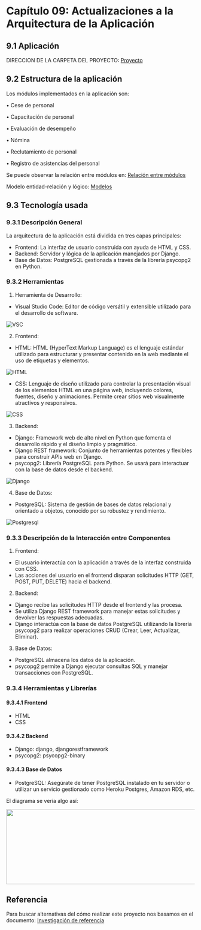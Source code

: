 # Capítulo 09: Actualizaciones a la Arquitectura de la Aplicación

## 9.1 Aplicación
DIRECCION DE LA CARPETA DEL PROYECTO: [Proyecto](https://github.com/N4VHI/Proyecto_DBD)

## 9.2 Estructura de la aplicación
Los módulos implementados en la aplicación son:

• Cese de personal

• Capacitación de personal

• Evaluación de desempeño

• Nómina

• Reclutamiento de personal

• Registro de asistencias del personal

Se puede observar la relación entre módulos en: [Relación entre módulos](../CAP1/1.md)

Modelo entidad-relación y lógico: [Modelos](../CAP3/3.md)

## 9.3 Tecnología usada
### 9.3.1 Descripción General
La arquitectura de la aplicación está dividida en tres capas principales:

- Frontend: La interfaz de usuario construida con ayuda de HTML y CSS.
- Backend: Servidor y lógica de la aplicación manejados por Django.
- Base de Datos: PostgreSQL gestionada a través de la librería psycopg2 en Python.

### 9.3.2 Herramientas
1. Herramienta de Desarrollo:
- Visual Studio Code: Editor de código versátil y extensible utilizado para el desarrollo de software.

![VSC](vsc.png)

2. Frontend:
- HTML: HTML (HyperText Markup Language) es el lenguaje estándar utilizado para estructurar y presentar contenido en la web mediante el uso de etiquetas y elementos.

![HTML](html.png)

- CSS: Lenguaje de diseño utilizado para controlar la presentación visual de los elementos HTML en una página web, incluyendo colores, fuentes, diseño y animaciones. Permite crear sitios web visualmente atractivos y responsivos.

![CSS](css.png)

3. Backend:
- Django: Framework web de alto nivel en Python que fomenta el desarrollo rápido y el diseño limpio y pragmático.
- Django REST framework: Conjunto de herramientas potentes y flexibles para construir APIs web en Django.
- psycopg2: Librería PostgreSQL para Python. Se usará para interactuar con la base de datos desde el backend.

![Django](django.png) 

4. Base de Datos:
- PostgreSQL: Sistema de gestión de bases de datos relacional y orientado a objetos, conocido por su robustez y rendimiento.

![Postgresql](postgresql.png) 

### 9.3.3 Descripción de la Interacción entre Componentes
1. Frontend:

- El usuario interactúa con la aplicación a través de la interfaz construida con CSS.
- Las acciones del usuario en el frontend disparan solicitudes HTTP (GET, POST, PUT, DELETE) hacia el backend.

2. Backend:

- Django recibe las solicitudes HTTP desde el frontend y las procesa.
- Se utiliza Django REST framework para manejar estas solicitudes y devolver las respuestas adecuadas.
- Django interactúa con la base de datos PostgreSQL utilizando la librería psycopg2 para realizar operaciones CRUD (Crear, Leer, Actualizar, Eliminar).

3. Base de Datos:

- PostgreSQL almacena los datos de la aplicación.
- psycopg2 permite a Django ejecutar consultas SQL y manejar transacciones con PostgreSQL.

### 9.3.4 Herramientas y Librerías
#### 9.3.4.1 Frontend
- HTML
- CSS

#### 9.3.4.2 Backend
- Django: django, djangorestframework
- psycopg2: psycopg2-binary

#### 9.3.4.3 Base de Datos
- PostgreSQL: Asegúrate de tener PostgreSQL instalado en tu servidor o utilizar un servicio gestionado como Heroku Postgres, Amazon RDS, etc.

El diagrama se vería algo así:
<br>
<link rel="stylesheet" type="text/css" href="estilos.css">
<img src="Relacion.png" width="700" height="200"><br>

## Referencia

Para buscar alternativas del cómo realizar este proyecto nos basamos en el documento:
[Investigación de referencia](https://dspace.lib.ntua.gr/xmlui/bitstream/handle/123456789/54652/%CE%94%CE%99%CE%A0%CE%9B_%CE%91%CE%92%CE%A1%CE%91%CE%9C%CE%99%CE%94%CE%97%CE%A3_%CE%A8%CE%91%CE%A1%CE%A1%CE%91%CE%A3.pdf?sequence=1)
